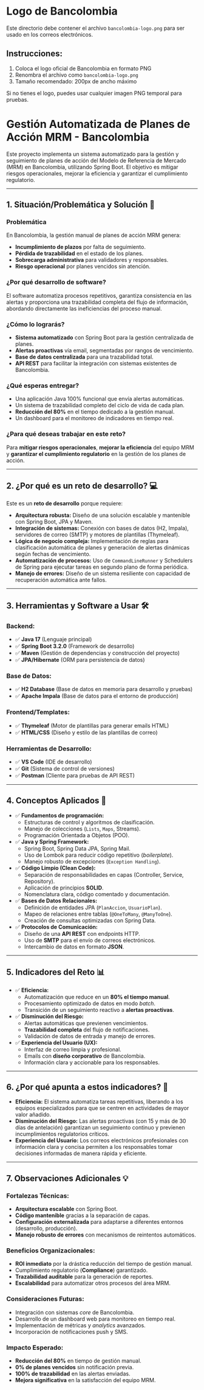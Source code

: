 # Logo de Bancolombia

Este directorio debe contener el archivo `bancolombia-logo.png` para ser usado en los correos electrónicos.

## Instrucciones:
1. Coloca el logo oficial de Bancolombia en formato PNG
2. Renombra el archivo como `bancolombia-logo.png`
3. Tamaño recomendado: 200px de ancho máximo

Si no tienes el logo, puedes usar cualquier imagen PNG temporal para pruebas.
# Gestión Automatizada de Planes de Acción MRM - Bancolombia

Este proyecto implementa un sistema automatizado para la gestión y seguimiento de planes de acción del Modelo de Referencia de Mercado (MRM) en Bancolombia, utilizando Spring Boot. El objetivo es mitigar riesgos operacionales, mejorar la eficiencia y garantizar el cumplimiento regulatorio.

---

## 1. Situación/Problemática y Solución 🎯

### Problemática
En Bancolombia, la gestión manual de planes de acción MRM genera:
- **Incumplimiento de plazos** por falta de seguimiento.
- **Pérdida de trazabilidad** en el estado de los planes.
- **Sobrecarga administrativa** para validadores y responsables.
- **Riesgo operacional** por planes vencidos sin atención.

### ¿Por qué desarrollo de software?
El software automatiza procesos repetitivos, garantiza consistencia en las alertas y proporciona una trazabilidad completa del flujo de información, abordando directamente las ineficiencias del proceso manual.

### ¿Cómo lo lograrás?
- **Sistema automatizado** con Spring Boot para la gestión centralizada de planes.
- **Alertas proactivas** vía email, segmentadas por rangos de vencimiento.
- **Base de datos centralizada** para una trazabilidad total.
- **API REST** para facilitar la integración con sistemas existentes de Bancolombia.

### ¿Qué esperas entregar?
- Una aplicación Java 100% funcional que envía alertas automáticas.
- Un sistema de trazabilidad completo del ciclo de vida de cada plan.
- **Reducción del 80%** en el tiempo dedicado a la gestión manual.
- Un dashboard para el monitoreo de indicadores en tiempo real.

### ¿Para qué deseas trabajar en este reto?
Para **mitigar riesgos operacionales**, **mejorar la eficiencia** del equipo MRM y **garantizar el cumplimiento regulatorio** en la gestión de los planes de acción.

---

## 2. ¿Por qué es un reto de desarrollo? 💻

Este es un **reto de desarrollo** porque requiere:
- **Arquitectura robusta:** Diseño de una solución escalable y mantenible con Spring Boot, JPA y Maven.
- **Integración de sistemas:** Conexión con bases de datos (H2, Impala), servidores de correo (SMTP) y motores de plantillas (Thymeleaf).
- **Lógica de negocio compleja:** Implementación de reglas para clasificación automática de planes y generación de alertas dinámicas según fechas de vencimiento.
- **Automatización de procesos:** Uso de `CommandLineRunner` y Schedulers de Spring para ejecutar tareas en segundo plano de forma periódica.
- **Manejo de errores:** Diseño de un sistema resiliente con capacidad de recuperación automática ante fallos.

---

## 3. Herramientas y Software a Usar 🛠️

### Backend:
- ✅ **Java 17** (Lenguaje principal)
- ✅ **Spring Boot 3.2.0** (Framework de desarrollo)
- ✅ **Maven** (Gestión de dependencias y construcción del proyecto)
- ✅ **JPA/Hibernate** (ORM para persistencia de datos)

### Base de Datos:
- ✅ **H2 Database** (Base de datos en memoria para desarrollo y pruebas)
- ✅ **Apache Impala** (Base de datos para el entorno de producción)

### Frontend/Templates:
- ✅ **Thymeleaf** (Motor de plantillas para generar emails HTML)
- ✅ **HTML/CSS** (Diseño y estilo de las plantillas de correo)

### Herramientas de Desarrollo:
- ✅ **VS Code** (IDE de desarrollo)
- ✅ **Git** (Sistema de control de versiones)
- ✅ **Postman** (Cliente para pruebas de API REST)

---

## 4. Conceptos Aplicados 🧠

- ✅ **Fundamentos de programación:**
  - Estructuras de control y algoritmos de clasificación.
  - Manejo de colecciones (`Lists`, `Maps`, Streams).
  - Programación Orientada a Objetos (POO).
- ✅ **Java y Spring Framework:**
  - Spring Boot, Spring Data JPA, Spring Mail.
  - Uso de Lombok para reducir código repetitivo (*boilerplate*).
  - Manejo robusto de excepciones (`Exception Handling`).
- ✅ **Código Limpio (Clean Code):**
  - Separación de responsabilidades en capas (Controller, Service, Repository).
  - Aplicación de principios **SOLID**.
  - Nomenclatura clara, código comentado y documentación.
- ✅ **Bases de Datos Relacionales:**
  - Definición de entidades JPA (`PlanAccion`, `UsuarioPlan`).
  - Mapeo de relaciones entre tablas (`@OneToMany`, `@ManyToOne`).
  - Creación de consultas optimizadas con Spring Data.
- ✅ **Protocolos de Comunicación:**
  - Diseño de una **API REST** con endpoints HTTP.
  - Uso de **SMTP** para el envío de correos electrónicos.
  - Intercambio de datos en formato **JSON**.

---

## 5. Indicadores del Reto 📊

- ✅ **Eficiencia:**
  - Automatización que reduce en un **80% el tiempo manual**.
  - Procesamiento optimizado de datos en modo *batch*.
  - Transición de un seguimiento reactivo a **alertas proactivas**.
- ✅ **Disminución del Riesgo:**
  - Alertas automáticas que previenen vencimientos.
  - **Trazabilidad completa** del flujo de notificaciones.
  - Validación de datos de entrada y manejo de errores.
- ✅ **Experiencia del Usuario (UX):**
  - Interfaz de correo limpia y profesional.
  - Emails con **diseño corporativo** de Bancolombia.
  - Información clara y accionable para los responsables.

---

## 6. ¿Por qué apunta a estos indicadores? 🤔

- **Eficiencia:** El sistema automatiza tareas repetitivas, liberando a los equipos especializados para que se centren en actividades de mayor valor añadido.
- **Disminución del Riesgo:** Las alertas proactivas (con 15 y más de 30 días de antelación) garantizan un seguimiento continuo y previenen incumplimientos regulatorios críticos.
- **Experiencia del Usuario:** Los correos electrónicos profesionales con información clara y concisa permiten a los responsables tomar decisiones informadas de manera rápida y eficiente.

---

## 7. Observaciones Adicionales 💡

### Fortalezas Técnicas:
- **Arquitectura escalable** con Spring Boot.
- **Código mantenible** gracias a la separación de capas.
- **Configuración externalizada** para adaptarse a diferentes entornos (desarrollo, producción).
- **Manejo robusto de errores** con mecanismos de reintentos automáticos.

### Beneficios Organizacionales:
- **ROI inmediato** por la drástica reducción del tiempo de gestión manual.
- Cumplimiento regulatorio (**Compliance**) garantizado.
- **Trazabilidad auditable** para la generación de reportes.
- **Escalabilidad** para automatizar otros procesos del área MRM.

### Consideraciones Futuras:
- Integración con sistemas *core* de Bancolombia.
- Desarrollo de un dashboard web para monitoreo en tiempo real.
- Implementación de métricas y *analytics* avanzados.
- Incorporación de notificaciones push y SMS.

### Impacto Esperado:
- **Reducción del 80%** en tiempo de gestión manual.
- **0% de planes vencidos** sin notificación previa.
- **100% de trazabilidad** en las alertas enviadas.
- **Mejora significativa** en la satisfacción del equipo MRM.